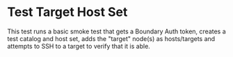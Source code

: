 # Test Target Host Set

This test runs a basic smoke test that gets a Boundary Auth token, creates a
test catalog and host set, adds the "target" node(s) as hosts/targets and
attempts to SSH to a target to verify that it is able.
